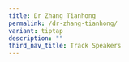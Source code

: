 ```yaml
---
title: Dr Zhang Tianhong
permalink: /dr-zhang-tianhong/
variant: tiptap
description: ""
third_nav_title: Track Speakers
---
```

